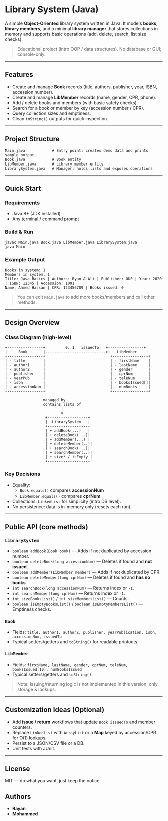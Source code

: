 # Library System (Java)

A simple **Object-Oriented** library system written in Java. It models **books**, **library members**, and a minimal **library manager** that stores collections in memory and supports basic operations (add, delete, search, list size checks).

> Educational project (intro OOP / data structures). No database or GUI; console-only.

---

## Features

- Create and manage **Book** records (title, authors, publisher, year, ISBN, accession number).
- Create and manage **LibMember** records (name, gender, CPR, phone).
- Add / delete books and members (with basic safety checks).
- Search for a book or member by key (accession number / CPR).
- Query collection sizes and emptiness.
- Clean `toString()` outputs for quick inspection.

---

## Project Structure

```
Main.java            # Entry point: creates demo data and prints sample output
Book.java            # Book entity
LibMember.java       # Library member entity
LibrarySystem.java   # Manager: holds lists and exposes operations
```

---

## Quick Start

### Requirements
- Java 8+ (JDK installed)
- Any terminal / command prompt

### Build & Run
```bash
javac Main.java Book.java LibMember.java LibrarySystem.java
java Main
```

### Example Output
```
Books in system: 1
Members in system: 1
Title: Java Basics | Authors: Ryan & Ali | Publisher: OUP | Year: 2020 | ISBN: 12345 | Accession: 1001
Name: Ahmed Hassan | CPR: 123456789 | Books issued: 0
```

> You can edit `Main.java` to add more books/members and call other methods.

---

## Design Overview

### Class Diagram (high-level)

```
+----------------+         0..1   issuedTo   +----------------+
|     Book       |--------------------------->|   LibMember    |
+----------------+                             +----------------+
| - title        |                             | - firstName    |
| - author1      |                             | - lastName     |
| - author2      |                             | - gender       |
| - publisher    |                             | - cprNum       |
| - yearPub      |                             | - teleNum      |
| - isbn         |                             | - booksIssued[]|
| - accessionNum |                             | - numBooks     |
+----------------+                             +----------------+

                 managed by
                 contains lists of
                         |
                         v
                  +------------------+
                  |  LibrarySystem   |
                  +------------------+
                  | + addBook(...)   |
                  | + deleteBook(...)|
                  | + addMember(...) |
                  | + deleteMember(..)|
                  | + searchBook(...)|
                  | + searchMember(..)|
                  | + size* / isEmpty |
                  +------------------+
```

### Key Decisions
- Equality:  
  - `Book.equals()` compares **accessionNum**
  - `LibMember.equals()` compares **cprNum**
- Collections: `LinkedList` for simplicity (intro DS level).  
- No persistence: data is in-memory only (resets each run).

---

## Public API (core methods)

### `LibrarySystem`
- `boolean addBook(Book book)` — Adds if not duplicated by accession number.
- `boolean deleteBook(long accessionNum)` — Deletes if found and **not issued**.
- `boolean addMember(LibMember member)` — Adds if not duplicated by CPR.
- `boolean deleteMember(long cprNum)` — Deletes if found and **has no books**.
- `int searchBook(long accessionNum)` — Returns index or `-1`.
- `int searchMember(long cprNum)` — Returns index or `-1`.
- `int sizeBooksList()` / `int sizeMembersList()` — Counts.
- `boolean isEmptyBooksList()` / `boolean isEmptyMembersList()` — Emptiness checks.

### `Book`
- Fields: `title, author1, author2, publisher, yearPublication, isbn, accessionNum, issuedTo`
- Typical setters/getters and `toString()` for readable printouts.

### `LibMember`
- Fields: `firstName, lastName, gender, cprNum, teleNum, booksIssued[10], numBooksIssued`
- Typical setters/getters and `toString()`.

> Note: Issuing/returning logic is not implemented in this version; only storage & lookups.

---

## Customization Ideas (Optional)
- Add **issue / return** workflows that update `Book.issuedTo` and member counters.
- Replace `LinkedList` with `ArrayList` or a **Map** keyed by accession/CPR for O(1) lookups.
- Persist to a JSON/CSV file or a DB.
- Unit tests with JUnit.

---

## License
MIT — do what you want, just keep the notice.

## Authors
- **Rayan**
- **Mohammed**
